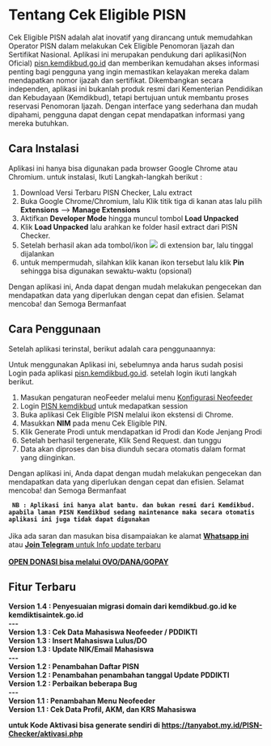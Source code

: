 <h1>Tentang Cek Eligible PISN</h1>
        <p>
            Cek Eligible PISN adalah alat inovatif yang dirancang untuk memudahkan Operator PISN dalam melakukan Cek Eligible Penomoran Ijazah dan Sertifikat Nasional. Aplikasi ini merupakan pendukung dari aplikasi(Non Oficial) <a href="https://pisn.kemdikbud.go.id/login">pisn.kemdikbud.go.id</a> dan memberikan kemudahan akses informasi penting bagi pengguna yang ingin memastikan kelayakan mereka dalam mendapatkan nomor ijazah dan sertifikat. Dikembangkan secara independen, aplikasi ini bukanlah produk resmi dari Kementerian Pendidikan dan Kebudayaan (Kemdikbud), tetapi bertujuan untuk membantu proses reservasi Penomoran Ijazah. Dengan interface yang sederhana dan mudah dipahami, pengguna dapat dengan cepat mendapatkan informasi yang mereka butuhkan.
        </p>

<h2>Cara Instalasi</h2>
<p>Aplikasi ini hanya bisa digunakan pada browser Google Chrome atau Chromium. untuk instalasi, Ikuti Langkah-langkah berikut : </p>
<ol>
    <li>Download Versi Terbaru PISN Checker, Lalu extract </li>
    <li>Buka Google Chrome/Chromium, lalu Klik titik tiga di kanan atas lalu pilih <b>Extensions</b> --> <b>Manage Extensions</b></li>
    <li>Aktifkan <b>Developer Mode</b> hingga muncul tombol <b>Load Unpacked</b></li>
    <li>Klik <b>Load Unpacked</b> lalu arahkan ke folder hasil extract dari PISN Checker.</li>
    <li>Setelah berhasil akan ada tombol/ikon <img src="https://github.com/user-attachments/assets/c7c93df5-91b6-4075-82a9-5c605c9b1a3d"> di extension bar, lalu tinggal dijalankan</li>
    <li>untuk mempermudah, silahkan klik kanan ikon tersebut lalu klik <b>Pin</b> sehingga bisa digunakan sewaktu-waktu (opsional)</li>
</ol>
<p>
    Dengan aplikasi ini, Anda dapat dengan mudah melakukan pengecekan dan mendapatkan data yang diperlukan dengan cepat dan efisien. Selamat mencoba! dan Semoga Bermanfaat
</p>

<h2>Cara Penggunaan</h2>
<p>Setelah aplikasi terinstal, berikut adalah cara penggunaannya:</p>
<p>Untuk menggunakan Aplikasi ini, sebelumnya anda harus sudah posisi Login pada aplikasi <a href="https://pisn.kemdikbud.go.id">pisn.kemdikbud.go.id</a>. setelah login ikuti langkah berikut. </p>
<ol>
    <li>Masukan pengaturan neoFeeder melalui menu <a href="neofeeder.html">Konfigurasi Neofeeder</a></li>
    <li> Login <a href="https://pisn.kemdikbud.go.id/login" target="a_blank">PISN kemdikbud</a> untuk medapatkan session</li>
    <li>Buka aplikasi Cek Eligible PISN melalui ikon ekstensi di Chrome.</li>
    <li>Masukkan <strong>NIM</strong> pada menu Cek Eligible PIN.</li>
    <li>Klik Generate Prodi untuk mendapatkan id Prodi dan Kode Jenjang Prodi</li>
    <li>Setelah berhasil tergenerate, Klik Send Request. dan tunggu</li>
    <li>Data akan diproses dan bisa diunduh secara otomatis dalam format yang diinginkan.</li>
</ol>
<p>
    Dengan aplikasi ini, Anda dapat dengan mudah melakukan pengecekan dan mendapatkan data yang diperlukan dengan cepat dan efisien. Selamat mencoba! dan Semoga Bermanfaat
</p>
<p>
   <code> <strong>NB : Aplikasi ini hanya alat bantu. dan bukan resmi dari Kemdikbud. apabila laman PISN Kemdikbud sedang maintenance maka secara otomatis aplikasi ini juga tidak dapat digunakan</strong></code><br><br>
   Jika ada saran dan masukan bisa disampaiakan ke alamat <a href="https://wa.me/625640259748"><strong>Whatsapp ini</strong></a> atau <a href="https://t.me/neointegrator"><strong>Join Telegram</strong> untuk Info update terbaru</a>
        <br><br><strong><a href="https://wa.me/625640259748">OPEN DONASI bisa melalui OVO/DANA/GOPAY </a><strong><br>
</p>

<h2>Fitur Terbaru</h2>
<strong>Version 1.4 : </strong> Penyesuaian migrasi domain dari kemdikbud.go.id ke kemdiktisaintek.go.id<br>        
<strong>---</strong><br>
<strong>Version 1.3 : </strong> Cek Data Mahasiswa Neofeeder / PDDIKTI<br>        
<strong>Version 1.3 : </strong> Insert Mahasiswa Lulus/DO<br>        
<strong>Version 1.3 : </strong> Update NIK/Email Mahasiswa<br>        
<strong>---</strong><br>
<strong>Version 1.2 : </strong> Penambahan Daftar PISN<br>        
<strong>Version 1.2 : </strong> Penambahan penambahan tanggal Update PDDIKTI<br>
<strong>Version 1.2 : </strong> Perbaikan beberapa Bug<br>
<strong>---</strong><br>
<strong>Version 1.1 : </strong> Penambahan Menu Neofeeder<br>
<strong>Version 1.1 : </strong> Cek Data Profil, AKM, dan KRS Mahasiswa
</div>

<strong>untuk Kode Aktivasi bisa generate sendiri di <a href="https://tanyabot.my.id/PISN-Checker/aktivasi.php">https://tanyabot.my.id/PISN-Checker/aktivasi.php</a></strong>
